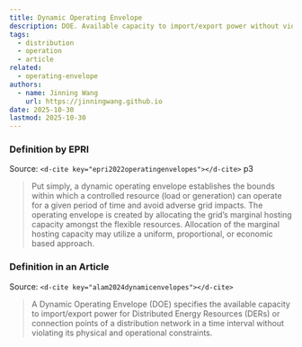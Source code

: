 ```yaml
---
title: Dynamic Operating Envelope
description: DOE. Available capacity to import/export power without violating constraints.
tags:
  - distribution
  - operation
  - article
related:
  - operating-envelope
authors:
  - name: Jinning Wang
    url: https://jinningwang.github.io
date: 2025-10-30
lastmod: 2025-10-30
---
```


### Definition by EPRI

Source: `<d-cite key="epri2022operatingenvelopes"></d-cite>` p3

> Put simply, a dynamic operating envelope establishes the bounds within which a controlled resource (load or generation) can
> operate for a given period of time and avoid adverse grid impacts.
> The operating envelope is created by allocating the grid’s marginal hosting capacity amongst the flexible resources.
> Allocation of the marginal hosting capacity may utilize a uniform, proportional, or economic based approach.

### Definition in an Article

Source: `<d-cite key="alam2024dynamicenvelopes"></d-cite>`

> A Dynamic Operating Envelope (DOE) specifies the available capacity to import/export power for Distributed Energy Resources (DERs)
> or connection points of a distribution network in a time interval without violating its physical and operational constraints.
